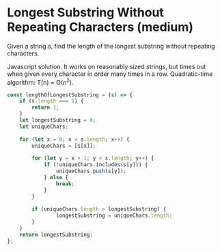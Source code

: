 # Longest Substring Without Repeating Characters (medium)

Given a string s, find the length of the longest substring without repeating characters.

Javascript solution. It works on reasonably sized strings, but times out when given every character in order many times in a row.
Quadratic-time algorithm: T(n) = O($n^2$).
```js
const lengthOfLongestSubstring = (s) => {
    if (s.length === 1) {
        return 1;
    }
    let longestSubstring = 0;
    let uniqueChars;
    
    for (let x = 0; x < s.length; x++) {
        uniqueChars = [s[x]];
        
        for (let y = x + 1; y < s.length; y++) {            
            if (!uniqueChars.includes(s[y])) {
                uniqueChars.push(s[y]);
            } else {
                break;
            }                
        }
        
        if (uniqueChars.length > longestSubstring) {
                longestSubstring = uniqueChars.length;
        }
    }
    return longestSubstring;
};
```
